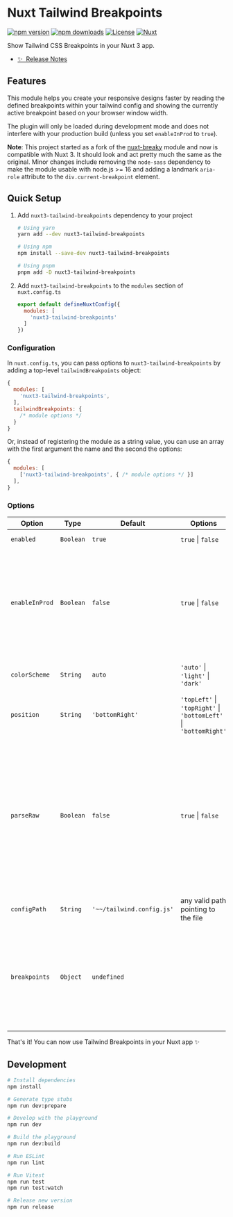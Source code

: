 # Nuxt Tailwind Breakpoints

[![npm version][npm-version-src]][npm-version-href]
[![npm downloads][npm-downloads-src]][npm-downloads-href]
[![License][license-src]][license-href]
[![Nuxt][nuxt-src]][nuxt-href]

Show Tailwind CSS Breakpoints in your Nuxt 3 app.

- [✨ &nbsp;Release Notes](/CHANGELOG.md)
<!-- - [🏀 Online playground](https://stackblitz.com/github/kswedberg/nuxt3-tailwind-breakpoints?file=playground%2Fapp.vue) -->
<!-- - [📖 &nbsp;Documentation](https://example.com) -->

## Features

This module helps you create your responsive designs faster by reading the defined breakpoints within your tailwind config and showing the currently active breakpoint based on your browser window width.

The plugin will only be loaded during development mode and does not interfere with your production build (unless you set `enableInProd` to `true`).

**Note**: This project started as a fork of the [nuxt-breaky](https://github.com/teamnovu/nuxt-breaky) module and now is compatible with Nuxt 3. It should look and act pretty much the same as the original. Minor changes include removing the `node-sass` dependency to make the module usable with node.js >= 16 and adding a landmark `aria-role` attribute to the `div.current-breakpoint` element.


## Quick Setup

1. Add `nuxt3-tailwind-breakpoints` dependency to your project

    ```bash
    # Using yarn
    yarn add --dev nuxt3-tailwind-breakpoints

    # Using npm
    npm install --save-dev nuxt3-tailwind-breakpoints

    # Using pnpm
    pnpm add -D nuxt3-tailwind-breakpoints
    ```

2. Add `nuxt3-tailwind-breakpoints` to the `modules` section of `nuxt.config.ts`

    ```js
    export default defineNuxtConfig({
      modules: [
        'nuxt3-tailwind-breakpoints'
      ]
    })
    ```

### Configuration

In `nuxt.config.ts`, you can pass options to `nuxt3-tailwind-breakpoints` by adding a top-level `tailwindBreakpoints` object:

```js
{
  modules: [
    'nuxt3-tailwind-breakpoints',
  ],
  tailwindBreakpoints: {
    /* module options */
  }
}
```

Or, instead of registering the module as a string value, you can use an array with the first argument the name and the second the options:

```js
{
  modules: [
    ['nuxt3-tailwind-breakpoints', { /* module options */ }]
  ],
}
```

### Options

| Option         | Type      | Default                   | Options                                                          | Description                                                                                                                                                                                                                                                          |
| -------------- | --------- | ------------------------- | ---------------------------------------------------------------- | -------------------------------------------------------------------------------------------------------------------------------------------------------------------------------------------------------------------------------------------------------------------- |
| `enabled`      | `Boolean` | `true`                    | `true` \| `false`                                                | Enable/Disable the                                                                                                                              module                                                                                                            |
| `enableInProd` | `Boolean` | `false`                   | `true` \| `false`                                                | Enable this module in production (overrides the enabled option; Please be aware this adds ~19.5KB (~3.5KB) to the client bundle size. [More Info](https://github.com/nuxt-community/tailwindcss-module#referencing-in-javascript))                                        |
| `colorScheme`  | `String`  | `auto`                    | `'auto'` \| `'light'` \| `'dark'`                                | Switch between different color schemes                                                                                                                                                                                                                               |
| `position`     | `String`  | `'bottomRight'`           | `'topLeft'` \| `'topRight'` \| `'bottomLeft'` \| `'bottomRight'` | The starting position                                                                                                                                                                                                                                            |
| `parseRaw`     | `Boolean` | `false`                   | `true` \| `false`                                                | (_Experimental_) Enable parsing a screen's `raw` property and use a query's `min-width` pixel value if it specifies the device type as `screen` or doesn't specify device type at all. For example, `lg: {raw: print, (min-width: 1024px)}` would set `lg` to `1024` |
| `configPath`   | `String`  | `'~~/tailwind.config.js'` | any valid path pointing to the file                               | Path to the TailwindCSS config file                                                                                                                                                                                                                                  |
| `breakpoints`  | `Object`  | `undefined`               |                                                                  | An object representing all the breakpoints you'd like to identify in your configuration. If provided, it is used _instead of_ `screens` from tailwind config                                                                                                         |

That's it! You can now use Tailwind Breakpoints in your Nuxt app ✨

## Development

```bash
# Install dependencies
npm install

# Generate type stubs
npm run dev:prepare

# Develop with the playground
npm run dev

# Build the playground
npm run dev:build

# Run ESLint
npm run lint

# Run Vitest
npm run test
npm run test:watch

# Release new version
npm run release
```

<!-- Badges -->
[npm-version-src]: https://img.shields.io/npm/v/nuxt3-tailwind-breakpoints/latest.svg?style=flat&colorA=18181B&colorB=28CF8D
[npm-version-href]: https://npmjs.com/package/nuxt3-tailwind-breakpoints

[npm-downloads-src]: https://img.shields.io/npm/dm/nuxt3-tailwind-breakpoints.svg?style=flat&colorA=18181B&colorB=28CF8D
[npm-downloads-href]: https://npmjs.com/package/nuxt3-tailwind-breakpoints

[license-src]: https://img.shields.io/npm/l/nuxt3-tailwind-breakpoints.svg?style=flat&colorA=18181B&colorB=28CF8D
[license-href]: https://github.com/kswedberg/nuxt3-tailwind-breakpoints/LICENSE

[nuxt-src]: https://img.shields.io/badge/Nuxt-18181B?logo=nuxt.js
[nuxt-href]: https://nuxt.com
